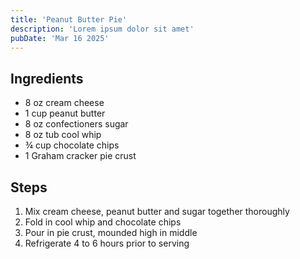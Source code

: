 ```yaml
---
title: 'Peanut Butter Pie'
description: 'Lorem ipsum dolor sit amet'
pubDate: 'Mar 16 2025'
---
```


## Ingredients

- 8 oz cream cheese
- 1 cup peanut butter
- 8 oz confectioners sugar
- 8 oz tub cool whip
- ¾ cup chocolate chips
- 1 Graham cracker pie crust

## Steps

1. Mix cream cheese, peanut butter and sugar together thoroughly
2. Fold in cool whip and chocolate chips
3. Pour in pie crust, mounded high in middle
4. Refrigerate 4 to 6 hours prior to serving
